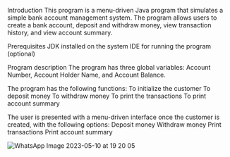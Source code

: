 Introduction
This program is a menu-driven Java program that simulates a simple bank account management system. The program allows users to create a bank account, deposit and withdraw money, view transaction history, and view account summary.

Prerequisites
JDK installed on the system
IDE for running the program (optional)

Program description
The program has three global variables: Account Number, Account Holder Name, and Account Balance.

The program has the following functions:
To initialize the customer
To deposit money
To withdraw money
To print the transactions
To print account summary

The user is presented with a menu-driven interface once the customer is created, with the following options:
Deposit money
Withdraw money
Print transactions
Print account summary

![WhatsApp Image 2023-05-10 at 19 20 05](https://github.com/bajpai8267/22122102-MDS273L-JAVA/assets/86520419/7d42a745-df5f-4810-882d-588b92763f01)
